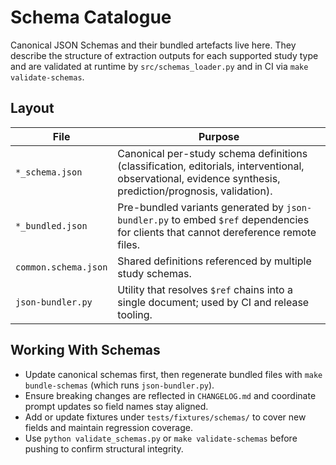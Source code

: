 # Schema Catalogue

Canonical JSON Schemas and their bundled artefacts live here. They describe the structure of extraction outputs for each supported study type and are validated at runtime by `src/schemas_loader.py` and in CI via `make validate-schemas`.

## Layout
| File | Purpose |
| --- | --- |
| `*_schema.json` | Canonical per-study schema definitions (classification, editorials, interventional, observational, evidence synthesis, prediction/prognosis, validation). |
| `*_bundled.json` | Pre-bundled variants generated by `json-bundler.py` to embed `$ref` dependencies for clients that cannot dereference remote files. |
| `common.schema.json` | Shared definitions referenced by multiple study schemas. |
| `json-bundler.py` | Utility that resolves `$ref` chains into a single document; used by CI and release tooling. |

## Working With Schemas
- Update canonical schemas first, then regenerate bundled files with `make bundle-schemas` (which runs `json-bundler.py`).
- Ensure breaking changes are reflected in `CHANGELOG.md` and coordinate prompt updates so field names stay aligned.
- Add or update fixtures under `tests/fixtures/schemas/` to cover new fields and maintain regression coverage.
- Use `python validate_schemas.py` or `make validate-schemas` before pushing to confirm structural integrity.
